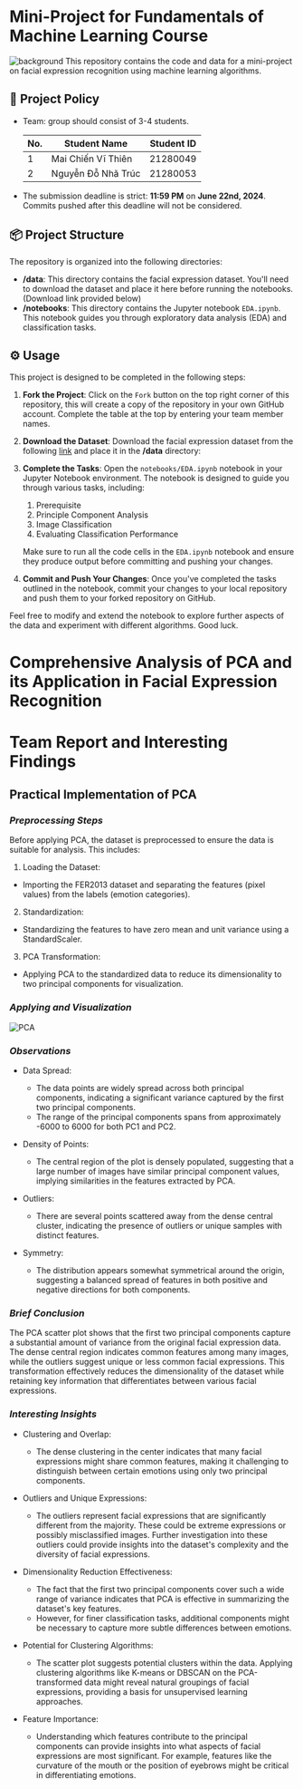 # Mini-Project for Fundamentals of Machine Learning Course
![background](./materials/ai_wp.jpg)
This repository contains the code and data for a mini-project on facial expression recognition using machine learning algorithms.

## 📑 Project Policy
- Team: group should consist of 3-4 students.

    |No.| Student Name    | Student ID |
    | --------| -------- | ------- |
    |1|Mai Chiến Vĩ Thiên|21280049|
    |2|Nguyễn Đỗ Nhã Trúc|21280053|


- The submission deadline is strict: **11:59 PM** on **June 22nd, 2024**. Commits pushed after this deadline will not be considered.

## 📦 Project Structure

The repository is organized into the following directories:

- **/data**: This directory contains the facial expression dataset. You'll need to download the dataset and place it here before running the notebooks. (Download link provided below)
- **/notebooks**: This directory contains the Jupyter notebook ```EDA.ipynb```. This notebook guides you through exploratory data analysis (EDA) and classification tasks.

## ⚙️ Usage

This project is designed to be completed in the following steps:

1. **Fork the Project**: Click on the ```Fork``` button on the top right corner of this repository, this will create a copy of the repository in your own GitHub account. Complete the table at the top by entering your team member names.

2. **Download the Dataset**: Download the facial expression dataset from the following [link](https://mega.nz/file/foM2wDaa#GPGyspdUB2WV-fATL-ZvYj3i4FqgbVKyct413gxg3rE) and place it in the **/data** directory:

3. **Complete the Tasks**: Open the ```notebooks/EDA.ipynb``` notebook in your Jupyter Notebook environment. The notebook is designed to guide you through various tasks, including:
    
    1. Prerequisite
    2. Principle Component Analysis
    3. Image Classification
    4. Evaluating Classification Performance 

    Make sure to run all the code cells in the ```EDA.ipynb``` notebook and ensure they produce output before committing and pushing your changes.

5. **Commit and Push Your Changes**: Once you've completed the tasks outlined in the notebook, commit your changes to your local repository and push them to your forked repository on GitHub.


Feel free to modify and extend the notebook to explore further aspects of the data and experiment with different algorithms. Good luck.

# **Comprehensive Analysis of PCA and its Application in Facial Expression Recognition**
# **Team Report and Interesting Findings**

## **Practical Implementation of PCA**

### ***Preprocessing Steps***
Before applying PCA, the dataset is preprocessed to ensure the data is suitable for analysis. This includes:

1. Loading the Dataset:
- Importing the FER2013 dataset and separating the features (pixel values) from the labels (emotion categories).

2. Standardization:
- Standardizing the features to have zero mean and unit variance using a StandardScaler.

3. PCA Transformation:
- Applying PCA to the standardized data to reduce its dimensionality to two principal components for visualization.

### ***Applying and Visualization***

![PCA](./materials/output-PCA-scatter.jpg)

### ***Observations***
- Data Spread:
    - The data points are widely spread across both principal components, indicating a significant variance captured by the first two principal components.
    - The range of the principal components spans from approximately -6000 to 6000 for both PC1 and PC2.

- Density of Points:
    - The central region of the plot is densely populated, suggesting that a large number of images have similar principal component values, implying similarities in the features extracted by PCA.

- Outliers:
    - There are several points scattered away from the dense central cluster, indicating the presence of outliers or unique samples with distinct features.

- Symmetry:
    - The distribution appears somewhat symmetrical around the origin, suggesting a balanced spread of features in both positive and negative directions for both components.

### ***Brief Conclusion***
The PCA scatter plot shows that the first two principal components capture a substantial amount of variance from the original facial expression data. The dense central region indicates common features among many images, while the outliers suggest unique or less common facial expressions. This transformation effectively reduces the dimensionality of the dataset while retaining key information that differentiates between various facial expressions.

### ***Interesting Insights***
- Clustering and Overlap:
    - The dense clustering in the center indicates that many facial expressions might share common features, making it challenging to distinguish between certain emotions using only two principal components.

- Outliers and Unique Expressions:
    - The outliers represent facial expressions that are significantly different from the majority. These could be extreme expressions or possibly misclassified images. Further investigation into these outliers could provide insights into the dataset's complexity and the diversity of facial expressions.

- Dimensionality Reduction Effectiveness:
    - The fact that the first two principal components cover such a wide range of variance indicates that PCA is effective in summarizing the dataset's key features. 
    - However, for finer classification tasks, additional components might be necessary to capture more subtle differences between emotions.

- Potential for Clustering Algorithms:
    - The scatter plot suggests potential clusters within the data. Applying clustering algorithms like K-means or DBSCAN on the PCA-transformed data might reveal natural groupings of facial expressions, providing a basis for unsupervised learning approaches.

- Feature Importance:
    - Understanding which features contribute to the principal components can provide insights into what aspects of facial expressions are most significant. For example, features like the curvature of the mouth or the position of eyebrows might be critical in differentiating emotions.
